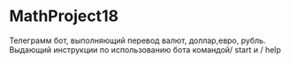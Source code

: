 # MathProject18
Телеграмм бот, выполняющий перевод валют, доллар,евро, рубль.
Выдающий инструкции по использованию бота командой/ start  и / help

